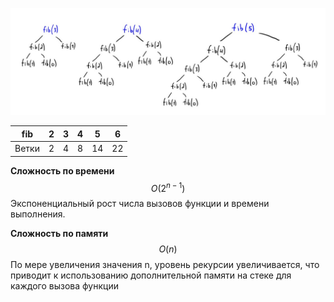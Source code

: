 ![](img/fb.jpg)

|fib|2 | 3  | 4  |  5 |6   |
| ------------ | ------------ | ------------ | ------------ | ------------ | ------------ |
|Ветки|2|4   | 8  |  14 | 22  |


**Сложность по времени** $$O(2^{n-1})$$
Экспоненциальный рост числа вызовов функции и времени выполнения.

**Сложность по памяти** $$O(n)$$
По мере увеличения значения n, уровень рекурсии увеличивается, что приводит к использованию дополнительной памяти на стеке для каждого вызова функции
